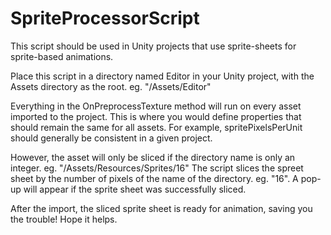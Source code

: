 # SpriteProcessorScript

This script should be used in Unity projects that use sprite-sheets for sprite-based animations.

Place this script in a directory named Editor in your Unity project, with the Assets directory as the root. eg. "/Assets/Editor"

Everything in the OnPreprocessTexture method will run on every asset imported to the project.
This is where you would define properties that should remain the same for all assets. For example, spritePixelsPerUnit should generally be consistent in a given project.

However, the asset will only be sliced if the directory name is only an integer. eg. "/Assets/Resources/Sprites/16"
The script slices the spreet sheet by the number of pixels of the name of the directory. eg. "16".
A pop-up will appear if the sprite sheet was successfully sliced.

After the import, the sliced sprite sheet is ready for animation, saving you the trouble! Hope it helps.
